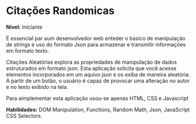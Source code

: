 # Citações Randomicas

**Nível:** Iniciante

É essencial par aum desenvolvedor web enteder o basico de manipulação de strings e uso do formato Json para armazenar e transmitir informações em formato texto. 

Citações Aleatórias explora as propriedades de manipulação de dados estruturados em formato json. Esta aplicação solicita que você acesse elementos incorporados em um aquivo json e os exiba de maneira aleatória. A partir de um botão, o usuário é capaz de provocar  uma alteração no autor e no texto exibido na tela. 

Para aimplementar esta aplicação usou-se apenas HTML, CSS e Javascript

**Habilidades:** DOM Manipulation, Functions, Random Math, Json, JavaScript CSS Selectors.



